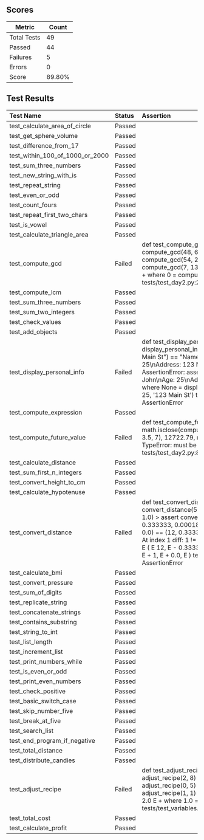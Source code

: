 ## Scores

| Metric      | Count |
|-------------|-------|
| Total Tests | 49    |
| Passed      | 44    |
| Failures    | 5     |
| Errors      | 0     |
| Score       | 89.80% |

## Test Results

| Test Name                       | Status   | Assertion                                                                                                                                                                                                                                                                                                                                                                                                                 |
|:--------------------------------|:---------|:--------------------------------------------------------------------------------------------------------------------------------------------------------------------------------------------------------------------------------------------------------------------------------------------------------------------------------------------------------------------------------------------------------------------------|
| test_calculate_area_of_circle   | Passed   |                                                                                                                                                                                                                                                                                                                                                                                                                           |
| test_get_sphere_volume          | Passed   |                                                                                                                                                                                                                                                                                                                                                                                                                           |
| test_difference_from_17         | Passed   |                                                                                                                                                                                                                                                                                                                                                                                                                           |
| test_within_100_of_1000_or_2000 | Passed   |                                                                                                                                                                                                                                                                                                                                                                                                                           |
| test_sum_three_numbers          | Passed   |                                                                                                                                                                                                                                                                                                                                                                                                                           |
| test_new_string_with_is         | Passed   |                                                                                                                                                                                                                                                                                                                                                                                                                           |
| test_repeat_string              | Passed   |                                                                                                                                                                                                                                                                                                                                                                                                                           |
| test_even_or_odd                | Passed   |                                                                                                                                                                                                                                                                                                                                                                                                                           |
| test_count_fours                | Passed   |                                                                                                                                                                                                                                                                                                                                                                                                                           |
| test_repeat_first_two_chars     | Passed   |                                                                                                                                                                                                                                                                                                                                                                                                                           |
| test_is_vowel                   | Passed   |                                                                                                                                                                                                                                                                                                                                                                                                                           |
| test_calculate_triangle_area    | Passed   |                                                                                                                                                                                                                                                                                                                                                                                                                           |
| test_compute_gcd                | Failed   | def test_compute_gcd():     assert compute_gcd(48, 64) == 16     assert compute_gcd(54, 24) == 6 >    assert compute_gcd(7, 13) == 1 E    assert 0 == 1 E    + where 0 = compute_gcd(7, 13) tests/test_day2.py:22: AssertionError                                                                                                                                                                                         |
| test_compute_lcm                | Passed   |                                                                                                                                                                                                                                                                                                                                                                                                                           |
| test_sum_three_numbers          | Passed   |                                                                                                                                                                                                                                                                                                                                                                                                                           |
| test_sum_two_integers           | Passed   |                                                                                                                                                                                                                                                                                                                                                                                                                           |
| test_check_values               | Passed   |                                                                                                                                                                                                                                                                                                                                                                                                                           |
| test_add_objects                | Passed   |                                                                                                                                                                                                                                                                                                                                                                                                                           |
| test_display_personal_info      | Failed   | def test_display_personal_info(): >    assert display_personal_info("John", 25, "123 Main St") == "Name: John\nAge: 25\nAddress: 123 Main St" E    AssertionError: assert None == 'Name: John\nAge: 25\nAddress: 123 Main St' E    + where None = display_personal_info('John', 25, '123 Main St') tests/test_day2.py:68: AssertionError                                                                                  |
| test_compute_expression         | Passed   |                                                                                                                                                                                                                                                                                                                                                                                                                           |
| test_compute_future_value       | Failed   | def test_compute_future_value(): >    assert math.isclose(compute_future_value(10000, 3.5, 7), 12722.79, rel_tol=1e-2) E    TypeError: must be real number, not str tests/test_day2.py:84: TypeError                                                                                                                                                                                                                      |
| test_calculate_distance         | Passed   |                                                                                                                                                                                                                                                                                                                                                                                                                           |
| test_sum_first_n_integers       | Passed   |                                                                                                                                                                                                                                                                                                                                                                                                                           |
| test_convert_height_to_cm       | Passed   |                                                                                                                                                                                                                                                                                                                                                                                                                           |
| test_calculate_hypotenuse       | Passed   |                                                                                                                                                                                                                                                                                                                                                                                                                           |
| test_convert_distance           | Failed   | def test_convert_distance():     assert convert_distance(5280) == (63360, 1760, 1.0) >    assert convert_distance(1) == (12, 0.333333, 0.000189394) E    assert (12, 1, 0.0) == (12, 0.333333, 0.000189394) E     E     At index 1 diff: 1 != 0.333333 E     E     Full diff: E      ( E        12, E     -   0.333333, E     -   0.000189394, E     +   1, E     +   0.0, E      ) tests/test_day3.py:35: AssertionError |
| test_calculate_bmi              | Passed   |                                                                                                                                                                                                                                                                                                                                                                                                                           |
| test_convert_pressure           | Passed   |                                                                                                                                                                                                                                                                                                                                                                                                                           |
| test_sum_of_digits              | Passed   |                                                                                                                                                                                                                                                                                                                                                                                                                           |
| test_replicate_string           | Passed   |                                                                                                                                                                                                                                                                                                                                                                                                                           |
| test_concatenate_strings        | Passed   |                                                                                                                                                                                                                                                                                                                                                                                                                           |
| test_contains_substring         | Passed   |                                                                                                                                                                                                                                                                                                                                                                                                                           |
| test_string_to_int              | Passed   |                                                                                                                                                                                                                                                                                                                                                                                                                           |
| test_list_length                | Passed   |                                                                                                                                                                                                                                                                                                                                                                                                                           |
| test_increment_list             | Passed   |                                                                                                                                                                                                                                                                                                                                                                                                                           |
| test_print_numbers_while        | Passed   |                                                                                                                                                                                                                                                                                                                                                                                                                           |
| test_is_even_or_odd             | Passed   |                                                                                                                                                                                                                                                                                                                                                                                                                           |
| test_print_even_numbers         | Passed   |                                                                                                                                                                                                                                                                                                                                                                                                                           |
| test_check_positive             | Passed   |                                                                                                                                                                                                                                                                                                                                                                                                                           |
| test_basic_switch_case          | Passed   |                                                                                                                                                                                                                                                                                                                                                                                                                           |
| test_skip_number_five           | Passed   |                                                                                                                                                                                                                                                                                                                                                                                                                           |
| test_break_at_five              | Passed   |                                                                                                                                                                                                                                                                                                                                                                                                                           |
| test_search_list                | Passed   |                                                                                                                                                                                                                                                                                                                                                                                                                           |
| test_end_program_if_negative    | Passed   |                                                                                                                                                                                                                                                                                                                                                                                                                           |
| test_total_distance             | Passed   |                                                                                                                                                                                                                                                                                                                                                                                                                           |
| test_distribute_candies         | Passed   |                                                                                                                                                                                                                                                                                                                                                                                                                           |
| test_adjust_recipe              | Failed   | def test_adjust_recipe():     assert adjust_recipe(2, 8) == 4.0     assert adjust_recipe(0, 5) == 0.0 >    assert adjust_recipe(1, 1) == 2.0 E    assert 1.0 == 2.0 E    + where 1.0 = adjust_recipe(1, 1) tests/test_variables.py:27: AssertionError                                                                                                                                                                     |
| test_total_cost                 | Passed   |                                                                                                                                                                                                                                                                                                                                                                                                                           |
| test_calculate_profit           | Passed   |                                                                                                                                                                                                                                                                                                                                                                                                                           |
